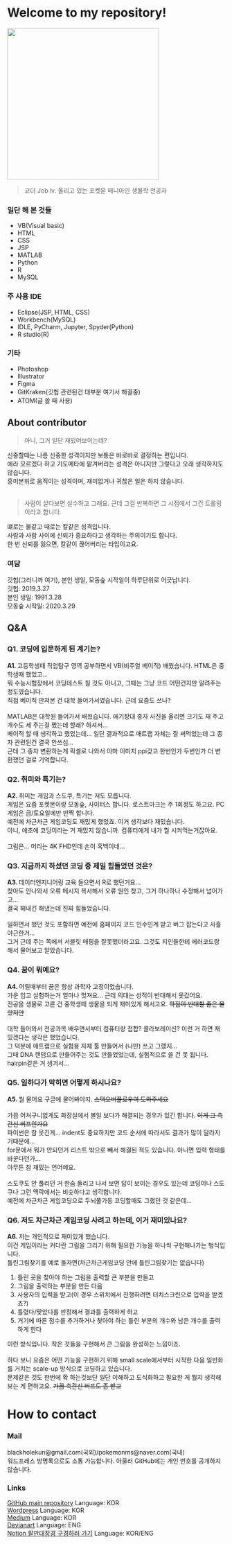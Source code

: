 <h1>Welcome to my repository!</h1>
<img src="https://img1.daumcdn.net/thumb/R1280x0/?scode=mtistory2&fname=https%3A%2F%2Fblog.kakaocdn.net%2Fdn%2FczDji5%2Fbtrj1LqYRGK%2FS6ZDFYiYKSdb9M9GazBPgK%2Fimg.png" width="350">
<blockquote>코더 Job lv. 올리고 있는 포켓몬 매니아인 생물학 전공자</blockquote> 
<h3>일단 해 본 것들</h3>
<ul>
  <li>VB(Visual basic)</li>
  <li>HTML</li>
  <li>CSS</li>
  <li>JSP</li>
  <li>MATLAB</li>
  <li>Python</li>
  <li>R</li>
  <li>MySQL</li>
</ul>
<h3>주 사용 IDE</h3>
<ul>
  <li>Eclipse(JSP, HTML, CSS)</li>
  <li>Workbench(MySQL)</li>
  <li>IDLE, PyCharm, Jupyter, Spyder(Python)</li>
  <li>R studio(R)</li>
</ul>
<h3>기타</h3>
<ul>
  <li>Photoshop</li>
  <li>Illustrator</li>
  <li>Figma</li>
  <li>GitKraken(깃헙 관련된건 대부분 여기서 해결중)</li>
  <li>ATOM(글 쓸 때 사용)</li>
</ul>
<h2>About contributor</h2>
<blockquote>아니, 그거 일단 재밌어보이는데? </blockquote>
신중할때는 나름 신중한 성격이지만 보통은 바로바로 결정하는 편입니다. <br>
에라 모르겠다 하고 기도메타에 맡겨버리는 성격은 아니지만 그렇다고 오래 생각하지도 않습니다. <br>
흥미본위로 움직이는 성격이며, 재미없거나 귀찮은 일은 하지 않습니다. <br>
<br>
<blockquote>사람이 살다보면 실수하고 그래요. 근데 그걸 반복하면 그 시점에서 그건 트롤링이라고 합니다. </blockquote>
떄로는 불같고 때로는 칼같은 성격입니다. <br>
사람과 사람 사이에 신뢰가 중요하다고 생각하는 주의이기도 합니다. <br>
한 번 신뢰를 잃으면, 칼같이 끊어버리는 타입이고요. <br>
<h3>여담</h3>
깃헙(그러니까 여기), 본인 생일, 모동숲 시작일이 하루단위로 어긋납니다. <br>
깃헙: 2019.3.27 <br>
본인 생일: 1991.3.28 <br>
모동숲 시작일: 2020.3.29 <br>
<h2>Q&A</h2>
<h3>Q1. 코딩에 입문하게 된 계기는?</h3>
<b>A1. </b>고등학생때 직업탐구 영역 공부하면서 VB(비주얼 베이직) 배웠습니다. HTML은 중학생때 했었고... <br>
뭐 수능시험장에서 코딩테스트 칠 것도 아니고, 그때는 그냥 코드 어떤건지만 알려주는 정도였습니다. <br>
직접 베이직 만져본 건 대학 들어가서였습니다. 근데 요즘도 쓰나? <br>
<br>
MATLAB은 대학원 들어가서 배웠습니다. 애기장대 종자 사진을 올리면 크기도 재 주고 개수도 세 주는걸 짰는데 할래? 하셔서... <br>
베이직 할 때 생각하고 했었는데... 일단 결과적으로 매트랩 자체는 잘 써먹었는데 그 종자 관련된건 결국 안쓰심... <br>
근데 그 종자 변환하는게 픽셀로 나와서 아마 이미지 ppi갖고 한번인가 두번인가 더 변환했던 걸로 기억합니다. 
<h3>Q2. 취미와 특기는? </h3>
<b>A2. </b>취미는 게임과 스도쿠, 특기는 저도 모릅니다. <br>
게임은 요즘 포켓몬이랑 모동숲, 사이터스 합니다. 로스트아크는 주 1회정도 하고요. PC게임은 금/토요일에만 반짝 합니다. <br>
예전에 차근차근 게임코딩도 재밌게 했었죠. 이거 생각보다 재밌습니다. <br>
아니, 애초에 코딩이라는 거 재밌지 않습니까. 컴퓨터에게 내가 뭘 시켜먹는거잖아요. <br>
<br>
그림은... 머리는 4K FHD인데 손이 흑백이네... 
<h3>Q3. 지금까지 하셨던 코딩 중 제일 힘들었던 것은? </h3>
<b>A3. </b>데이터엔지니어링 교육 들으면서 R로 했던거요... <br>
찾아도 안나와서 오류 메시지 복사해서 오류 원인 찾고, 그거 하나하나 수정해서 넘어가고... <br>
결국 해내긴 해냈는데 진짜 힘들었습니다. <br>
<br>
일하면서 했던 것도 포함하면 예전에 홈페이지 코드 인수인계 받고 버그 잡는다고 사흘 야근한거... <br>
그거 근데 주는 쪽에서 서블릿 매핑을 잘못했더라고요. 그것도 지인들한테 에러코드랑 해서 물어보고 알았습니다. <br>
<h3>Q4. 꿈이 뭐예요? </h3>
<b>A4. </b>어릴때부터 꿈은 항상 과학자 고정이었습니다. <br>
가운 입고 실험하는거 얼마나 멋져요... 근데 의대는 성적이 반대해서 못갔어요. <br>
전공을 생물로 고른 건 중학생때 생물을 되게 재미있게 해서고요. <s>학점이 반대할 줄은 몰랐지만</s><br>
<br>
대학 들어와서 전공과목 배우면서부터 컴퓨터랑 접합? 콜라보레이션? 이런 거 하면 재밌겠다는 생각은 했었습니다. <br>
그 덕분에 매트랩으로 실험용 자체 툴 만들어서 (나만) 쓰고 그랬지... <br>
그때 DNA 랜덤으로 만들어주는 것도 만들었었는데, 실험적으로 쓸 건 못 됩니다. hairpin같은 거 생겨서... <br>
<h3>Q5. 일하다가 막히면 어떻게 하시나요? </h3>
<b>A5. </b>뭘 물어요 구글에 물어봐야지. <s>스택오버플로우여 도와주세요</s><br>
<br>
가끔 어처구니없게도 화장실에서 볼일 보다가 해결되는 경우가 있긴 합니다. <s>이게 그 측간신 버프인가요</s><br>
파이썬은 참 웃긴게... indent도 중요하지만 코드 순서에 따라서도 결과가 많이 달라지기때문에... <br>
for문에서 뭐가 안되던거 리스트 밖으로 빼서 해결된 적도 있습니다. 아니면 입력 형태를 바꾼다던가... <br>
아무튼 참 재밌는 언어예요. <br>
<br>
스도쿠도 안 풀리던 거 한숨 돌리고 나서 보면 답이 보이는 경우도 있는데 코딩이나 스도쿠나 그런 맥락에서는 비슷하다고 생각합니다. <br>
예전에 차근차근 게임코딩으로 두뇌풀가동 코딩할때도 그랬던 것 같은데... <br>
<h3>Q6. 저도 차근차근 게임코딩 사려고 하는데, 이거 재미있나요? </h3>
<b>A6. </b>저는 개인적으로 재미있게 했습니다. <br>
이건 게임이라는 커다란 그림을 그리기 위해 필요한 기능을 하나씩 구현해나가는 벙식입니다. <br>
틀린그림찾기를 예로 들자면(차근차근게임코딩 안에 틀린그림찾기는 없습니다)<br>
<ol>
  <li>틀린 곳을 찾아야 하는 그림을 출력할 큰 부분을 만들고</li>
  <li>그림을 출력하는 부분을 만든 다음</li>
  <li>사용자의 입력을 받고(이 경우 스위치에서 진행하려면 터치스크린으로 입력을 받겠죠?)</li>
  <li>틀렸다/맞았다를 판정해서 결과를 출력하게 하고</li>
  <li>거기에 따른 점수를 추가하거나 찾아야 하는 틀린 부분의 개수와 남은 개수를 출력하게 한다</li>
</ol>
이런 방식입니다. 작은 것들을 구현해서 큰 그림을 완성하는 느낌이죠. <br>
<br>
하다 보니 요즘은 어떤 기능을 구현하기 위해 small scale에서부터 시작한 다음 일반화를 거치는 scale-up 방식으로 코딩하고 있습니다. <br>
문제같은 것도 한번에 확 하는것보단 일단 이해하고 도식화하고 필요한 게 뭘지 생각해보는 게 편하고요. <s>가끔 측간신 버프도 좀 받고</s>
<h1>How to contact</h1>
<h3>Mail</h3>
blackholekun@gmail.com(국외)/pokemonms@naver.com(국내)<br>
워드프레스 방명록으로도 소통 가능합니다. 아울러 GitHub에는 개인 번호를 공개하지 않습니다. 
<h3>Links</h3>
<a href="https://github.com/koreanraichu/CodingPDS">GitHub main repository</a> Language: KOR<br>
<a href="https://koreanraichu.sfuhost.com/">Wordpress</a> Language: KOR<br>
<a href="https://medium.com/@koreanraichu">Medium</a> Language: KOR<br>
<a href="https://www.deviantart.com/blackholekun">Devianart</a> Language: ENG<br>
<a href="https://screeching-tiglon-b0c.notion.site/Molecular-recognization-c42def0b6a884f67af3fcb7f14bfa45f">Notion 팔만대장경 구경하러 가기</a> Language: KOR/ENG
